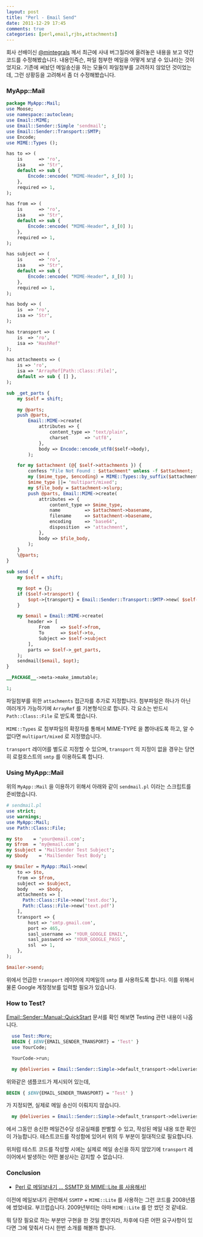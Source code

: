 ```yaml
---
layout: post
title: "Perl - Email Send"
date: 2011-12-29 17:45
comments: true
categories: [perl,email,rjbs,attachments]
---
```


  회사 선배이신 [@mintegrals][twitter-mintegrals] 께서 최근에 사내 버그질라에 올려놓은 내용을 보고 약간 코드를 수정해봤습니다.
  내용인즉슨, 파일 첨부한 메일을 어떻게 보낼 수 있냐라는 것이었지요.
  기존에 써놨던 메일송신을 하는 모듈이 파일첨부를 고려하지 않았던 것이었는데, 그런 상황등을 고려해서 좀 더 수정해봤습니다.

### MyApp::Mail
  
``` perl
package MyApp::Mail;
use Moose;
use namespace::autoclean;
use Email::MIME;
use Email::Sender::Simple 'sendmail';
use Email::Sender::Transport::SMTP;
use Encode;
use MIME::Types ();

has to => (
    is      => 'ro',
    isa     => 'Str',
    default => sub {
        Encode::encode( "MIME-Header", $_[0] );
    },
    required => 1,
);

has from => (
    is      => 'ro',
    isa     => 'Str',
    default => sub {
        Encode::encode( "MIME-Header", $_[0] );
    },
    required => 1,
);

has subject => (
    is      => 'ro',
    isa     => 'Str',
    default => sub {
        Encode::encode( "MIME-Header", $_[0] );
    },
    required => 1,
);

has body => (
    is  => 'ro',
    isa => 'Str',
);

has transport => (
    is  => 'ro',
    isa => 'HashRef'
);

has attachments => (
    is => 'ro',
    isa => 'ArrayRef[Path::Class::File]',
    default => sub { [] },
);

sub _get_parts {
    my $self = shift;

    my @parts;
    push @parts, 
        Email::MIME->create(
            attributes => {
                content_type => 'text/plain',
                charset      => 'utf8',
            },
            body => Encode::encode_utf8($self->body),
        );

    for my $attachment (@{ $self->attachments }) {
        confess "File Not Found : $attachment" unless -f $attachment;
        my ($mime_type, $encoding) = MIME::Types::by_suffix($attachment->basename);
        $mime_type ||= 'multipart/mixed';
        my $file_body = $attachment->slurp;
        push @parts, Email::MIME->create(
            attributes => {
                content_type => $mime_type,
                name         => $attachment->basename,
                filename     => $attachment->basename,
                encoding     => 'base64',
                disposition  => 'attachment',
            },
            body => $file_body,
        );
    }
    \@parts;
}

sub send {
    my $self = shift;

    my $opt = {};
    if ($self->transport) {
        $opt->{transport} = Email::Sender::Transport::SMTP->new( $self->transport );
    }

    my $email = Email::MIME->create(
        header => [
            From    => $self->from,
            To      => $self->to,
            Subject => $self->subject
        ],
        parts => $self->_get_parts, 
    );
    sendmail($email, $opt);
}

__PACKAGE__->meta->make_immutable;

1;
```

  파일첨부를 위한 `attachments` 접근자를 추가로 지정합니다. 첨부파일은 하나가 아닌 여러개가 가능하기에 `ArrayRef` 를 기본형식으로 합니다. 각 요소는 반드시 `Path::Class::File` 로 받도록 했습니다.
  
  `MIME::Types` 로 첨부파일의 확장자를 통해서 MIME-TYPE 을 뽑아내도록 하고, 알 수 없다면 `multipart/mixed` 로 지정했습니다.
  
  `transport` 레이어를 별도로 지정할 수 있으며, `transport` 의 지정이 없을 경우는 당연히 로컬호스트의 `smtp` 를 이용하도록 합니다.

### Using MyApp::Mail

  위의 `MyApp::Mail` 을 이용하기 위해서 아래와 같이 `sendmail.pl` 이라는 스크립트를 준비했습니다.
  
``` perl
# sendmail.pl
use strict;
use warnings;
use MyApp::Mail;
use Path::Class::File;

my $to    = 'your@email.com';
my $from  = 'my@email.com';
my $subject = 'MailSender Test Subject';
my $body    = 'MailSender Test Body';

my $mailer = MyApp::Mail->new(
    to => $to,
    from => $from,
    subject => $subject,
    body    => $body,
    attachments => [
      Path::Class::File->new('test.doc'),
      Path::Class::File->new('text.pdf')
    ],
    transport => {
        host => 'smtp.gmail.com',
        port => 465,
        sasl_username => 'YOUR_GOOGLE EMAIL',
        sasl_password => 'YOUR_GOOGLE_PASS',
        ssl  => 1,
    },
);

$mailer->send;
```

  위에서 언급한 `transport` 레이어에 지메일의 `smtp` 를 사용하도록 합니다. 이를 위해서 물론 Google 계정정보를 입력할 필요가 있습니다.

### How to Test?

  [Email::Sender::Manual::QuickStart][cpan-email-sender-quickstart] 문서를 확인 해보면 Testing 관련 내용이 나옵니다.

``` perl
  use Test::More;
  BEGIN { $ENV{EMAIL_SENDER_TRANSPORT} = 'Test' }
  use YourCode;

  YourCode->run;

  my @deliveries = Email::Sender::Simple->default_transport->deliveries;
```

  위와같은 샘플코드가 제시되어 있는데,

``` perl
BEGIN { $ENV{EMAIL_SENDER_TRANSPORT} = 'Test' }
```

 가 지정되면, 실제로 메일 송신이 이뤄지지 않습니다.
 
``` perl
  my @deliveries = Email::Sender::Simple->default_transport->deliveries;
```

  에서 그동안 송신한 메일건수당 성공실패를 판별할 수 있고, 작성된 메일 내용 또한 확인이 가능합니다. 테스트코드를 작성함에 있어서 위의 두 부분이 절대적으로 필요합니다.
  
  위처럼 테스트 코드를 작성할 시에는 실제로 메일 송신을 하지 않았기에 `transport` 레이어에서 발생하는 어떤 불상사는 감지할 수 없습니다.
  
### Conclusion

  * [Perl 로 메일보내기 ... SSMTP 와 MIME::Lite 를 사용해서!][jeen-mime-lite-post]

  이전에 메일보내기 관련해서 `SSMTP` + `MIME::Lite` 를 사용하는 그런 코드를 2008년쯤에 썼었네요. 부끄럽습니다. 2009년부터는 아마 `MIME::Lite` 를 안 썼던 것 같네요.
  
  뭐 당장 필요로 하는 부분만 구현을 한 것일 뿐인지라, 차후에 다른 어떤 요구사항이 있다면 그에 맞춰서 다시 한번 소개를 해볼까 합니다.

[twitter-mintegrals]:http://twitter.com/mintegrals
[jeen-mime-lite-post]:http://jeen.tistory.com/entry/Perl-Perl-%EB%A1%9C-%EB%A9%94%EC%9D%BC%EB%B3%B4%EB%82%B4%EA%B8%B0-SSMTP-%EC%99%80-MIMELite-%EB%A5%BC-%EC%82%AC%EC%9A%A9%ED%95%B4%EC%84%9C
[cpan-email-sender-quickstart]: http://search.cpan.org/~rjbs/Email-Sender-0.110001/lib/Email/Sender/Manual/QuickStart.pm#Testing